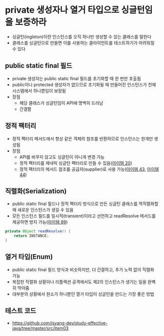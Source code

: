 # private 생성자나 열거 타입으로 싱글턴임을 보증하라

- 싱글턴(ingleton)이란 인스턴스를 오직 하나만 생성할 수 있는 클래스를 말한다
- 클래스를 싱글턴으로 만들면 이를 사용하는 클라이언트를 테스트하기가 어려워질 수 있다

## public static final 필드

- private 생성자는 public static final 필드를 초기화할 때 한 번만 호출됨
- public이나 protected 생성자가 없으므로 초기화될 때 만들어진 인스턴스가 전체 시스템에서 하나뿐임이 보장됨
- 장점  
  - 해당 클래스가 싱글턴임이 API에 명백히 드러남
  - 간결함

## 정적 팩터리

- 정적 팩터리 메서드에서 항상 같은 객체의 참조를 반환하므로 인스턴스는 한개만 생성됨
- 장점
  - API를 바꾸지 않고도 싱글턴이 아니게 변경 가능
  - 정적 팩터리를 제네릭 싱글턴 팩터리로 만들 수 있음([아이템 20](item_20.md))
  - 정적 팩터리의 메서드 참조를 공급자(supplier)로 사용 가능([아이템 43](item_43.md), [아이템 44](item_44.md))

## 직렬화(Serialization)

- public static final 필드나 정적 팩터리 방식으로 만든 싱글턴 클래스를 역직렬화할 때 새로운 인스턴스가 생길 수 있음
- 모든 인스턴스 필드를 일시적(transient)이라고 선언하고 readResolve 메서드를 제공하면 방지 가능([아이템 89](item_89.md))

```java
private Object readResolve() {
    return INSTANCE;
}
```

## 열거 타입(Enum)

- public static final 필드 방식과 비슷하지만, 더 간결하고, 추가 노력 없이 직렬화 가능
- 복잡한 직렬화 상황이나 리플렉션 공격에서도 제2의 인스턴스가 생기는 일을 완벽히 막아줌
- 대부분의 상황에서 원소가 하나뿐인 열거 타입이 싱글턴을 만드는 가장 좋은 방법

## 테스트 코드

- <https://github.com/jsyang-dev/study-effective-java/tree/master/src/item03>
